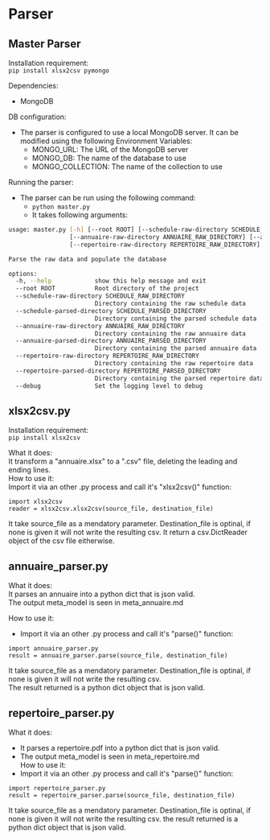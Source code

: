 # Parser

## Master Parser
Installation requirement:  
`pip install xlsx2csv pymongo`

Dependencies:
- MongoDB

DB configuration:
- The parser is configured to use a local MongoDB server. It can be modified using the following Environment Variables:
    - MONGO_URL: The URL of the MongoDB server
    - MONGO_DB: The name of the database to use
    - MONGO_COLLECTION: The name of the collection to use

Running the parser:
- The parser can be run using the following command:
    - `python master.py`
    - It takes following arguments:
```bash
usage: master.py [-h] [--root ROOT] [--schedule-raw-directory SCHEDULE_RAW_DIRECTORY] [--schedule-parsed-directory SCHEDULE_PARSED_DIRECTORY]
                 [--annuaire-raw-directory ANNUAIRE_RAW_DIRECTORY] [--annuaire-parsed-directory ANNUAIRE_PARSED_DIRECTORY]
                 [--repertoire-raw-directory REPERTOIRE_RAW_DIRECTORY] [--repertoire-parsed-directory REPERTOIRE_PARSED_DIRECTORY] [--debug]

Parse the raw data and populate the database

options:
  -h, --help            show this help message and exit
  --root ROOT           Root directory of the project
  --schedule-raw-directory SCHEDULE_RAW_DIRECTORY
                        Directory containing the raw schedule data
  --schedule-parsed-directory SCHEDULE_PARSED_DIRECTORY
                        Directory containing the parsed schedule data
  --annuaire-raw-directory ANNUAIRE_RAW_DIRECTORY
                        Directory containing the raw annuaire data
  --annuaire-parsed-directory ANNUAIRE_PARSED_DIRECTORY
                        Directory containing the parsed annuaire data
  --repertoire-raw-directory REPERTOIRE_RAW_DIRECTORY
                        Directory containing the raw repertoire data
  --repertoire-parsed-directory REPERTOIRE_PARSED_DIRECTORY
                        Directory containing the parsed repertoire data
  --debug               Set the logging level to debug

```


## xlsx2csv.py  
Installation requirement:  
`pip install xlsx2csv`

What it does:  
    It transform a "annuaire.xlsx" to a ".csv" file, deleting the leading and ending lines.  
How to use it:  
    Import it via an other .py process and call it's "xlsx2csv()" function:  
```
import xlsx2csv  
reader = xlsx2csv.xlsx2csv(source_file, destination_file)  
```
It take source_file as a mendatory parameter. Destination_file is optinal, if none is given it will not write the resulting csv.
It return a csv.DictReader object of the csv file eitherwise.



## annuaire_parser.py

What it does:  
It parses an annuaire into a python dict that is json valid.  
The output meta_model is seen in meta_annuaire.md
    
How to use it:  
- Import it via an other .py process and call it's "parse()" function:
    
```
import annuaire_parser.py
result = annuaire_parser.parse(source_file, destination_file)
```
It take source_file as a mendatory parameter. Destination_file is optinal, if none is given it will not write the resulting csv.  
The result returned is  a python dict object that is json valid.


## repertoire_parser.py

What it does:    
- It parses a repertoire.pdf into a python dict that is json valid.    
- The output meta_model is seen in meta_repertoire.md  
How to use it:    
- Import it via an other .py process and call it's "parse()" function:  
```
import repertoire_parser.py  
result = repertoire_parser.parse(source_file, destination_file)  
```
It take source_file as a mendatory parameter. Destination_file is optinal, if none is given it will not write the resulting csv.
the result returned is  a python dict object that is json valid.


